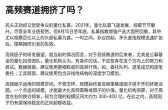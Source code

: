 # 高频赛道拥挤了吗？

风头正劲却又饱受争议的量化私募。2021年，量化私募飞速发展，规模节节攀
升。尽管全年业绩斐然，但9月15日至年底，私募指数增强产品大面积回撤，其中尤以规模百亿以上的头部私募为甚。一时之间，非议四起，矛头直指规模迅速扩张后，策略拥挤引发的失效。

高频因子的研发展望。就当前的情况而言，对于高频赛道的后来者，尤其是公募基金的量化投资团队，量化机构认为，有条件的话，不应放弃在这个方向上的努力和尝试。数据层面，建议使用更细粒度的高频行情，如，委托队列、逐笔成交和逐笔委托；工具层面，建议使用包含非线性结构的深度学习模型。

高频因子适用的规模空间。不管怎样，规模始终是高频策略或因子绕不开的终极话题。一个合适的规模，才能最大化高频策略或因子的价值。量化机构测算，对于周度左右的换仓频率，较为合理的规模区间大约为 300-400 亿。在此之内，高频因子仍有望保持稳定的正向超额收益。
